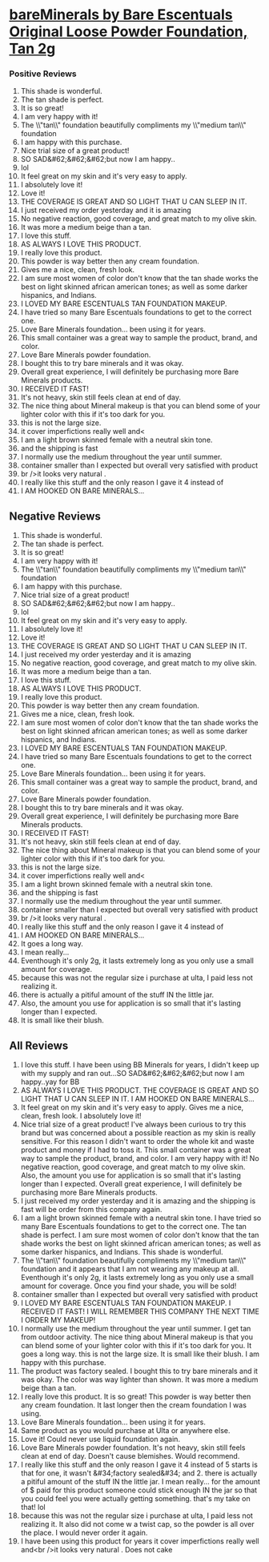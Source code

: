 # [bareMinerals by Bare Escentuals Original Loose Powder Foundation, Tan 2g](https://products.checkmycream.com/products/bareMinerals-by-Bare-Escentuals-Original-Loose-Powder-Foundation-Tan-2g.html)

### Positive Reviews

<ol>
      <li>This shade is wonderful.</li>
      <li>The tan shade is perfect.</li>
      <li>It is so great!</li>
      <li>I am very happy with it!  </li>
      <li>The \\&quot;tan\\&quot; foundation beautifully compliments my \\&quot;medium tan\\&quot; foundation</li>
      <li>I am happy with this purchase.</li>
      <li>Nice trial size of a great product!  </li>
      <li>SO SAD&amp;#62;&amp;#62;&amp;#62;but now I am happy..</li>
      <li>lol</li>
      <li>It feel great on my skin and it&#x27;s very easy to apply.  </li>
      <li>I absolutely love it!</li>
      <li>Love it!</li>
      <li>THE COVERAGE IS GREAT AND SO LIGHT THAT U CAN SLEEP IN IT.</li>
      <li>I just received my order yesterday and it is amazing  </li>
      <li>No negative reaction, good coverage, and great match to my olive skin.  </li>
      <li>It was more a medium beige than a tan.</li>
      <li>I love this stuff.</li>
      <li>AS ALWAYS I LOVE THIS PRODUCT.</li>
      <li>I really love this product.</li>
      <li>This powder is way better then any cream foundation.</li>
      <li>Gives me a nice, clean, fresh look.  </li>
      <li>I am sure most women of color don&#x27;t know that the tan shade works the best on light skinned african american tones; as well as some darker hispanics, and Indians.</li>
      <li>I LOVED MY BARE ESCENTUALS TAN FOUNDATION MAKEUP.</li>
      <li>I have tried so many Bare Escentuals foundations to get to the correct one.</li>
      <li>Love Bare Minerals foundation... been using it for years.</li>
      <li>This small container was a great way to sample the product, brand, and color.  </li>
      <li>Love Bare Minerals powder foundation.  </li>
      <li>I bought this to try bare minerals and it was okay.</li>
      <li>Overall great experience, I will definitely be purchasing more Bare Minerals products.</li>
      <li>I RECEIVED IT FAST!</li>
      <li>It&#x27;s not heavy, skin still feels clean at end of day.  </li>
      <li>The nice thing about Mineral makeup is that you can blend some of your lighter color with this if it&#x27;s too dark for you.  </li>
      <li>this is not the large size.</li>
      <li>it cover imperfictions really well and&lt;</li>
      <li>I am a light brown skinned female with a neutral skin tone.</li>
      <li>and the shipping is fast</li>
      <li>I normally use the medium throughout the year until summer.</li>
      <li>container smaller than I expected but overall very satisfied with product</li>
      <li>br /&gt;it looks very natural .  </li>
      <li>I really like this stuff and the only reason I gave it 4 instead of</li>
      <li>I AM HOOKED ON BARE MINERALS...</li>
</ol>


<h2>Negative Reviews</h2>
<ol>
<li> This shade is wonderful.</li>
<li> The tan shade is perfect.</li>
<li> It is so great!</li>
<li> I am very happy with it!  </li>
<li> The \\&quot;tan\\&quot; foundation beautifully compliments my \\&quot;medium tan\\&quot; foundation</li>
<li> I am happy with this purchase.</li>
<li> Nice trial size of a great product!  </li>
<li> SO SAD&amp;#62;&amp;#62;&amp;#62;but now I am happy..</li>
<li> lol</li>
<li> It feel great on my skin and it&#x27;s very easy to apply.  </li>
<li> I absolutely love it!</li>
<li> Love it!</li>
<li> THE COVERAGE IS GREAT AND SO LIGHT THAT U CAN SLEEP IN IT.</li>
<li> I just received my order yesterday and it is amazing  </li>
<li> No negative reaction, good coverage, and great match to my olive skin.  </li>
<li> It was more a medium beige than a tan.</li>
<li> I love this stuff.</li>
<li> AS ALWAYS I LOVE THIS PRODUCT.</li>
<li> I really love this product.</li>
<li> This powder is way better then any cream foundation.</li>
<li> Gives me a nice, clean, fresh look.  </li>
<li> I am sure most women of color don&#x27;t know that the tan shade works the best on light skinned african american tones; as well as some darker hispanics, and Indians.</li>
<li> I LOVED MY BARE ESCENTUALS TAN FOUNDATION MAKEUP.</li>
<li> I have tried so many Bare Escentuals foundations to get to the correct one.</li>
<li> Love Bare Minerals foundation... been using it for years.</li>
<li> This small container was a great way to sample the product, brand, and color.  </li>
<li> Love Bare Minerals powder foundation.  </li>
<li> I bought this to try bare minerals and it was okay.</li>
<li> Overall great experience, I will definitely be purchasing more Bare Minerals products.</li>
<li> I RECEIVED IT FAST!</li>
<li> It&#x27;s not heavy, skin still feels clean at end of day.  </li>
<li> The nice thing about Mineral makeup is that you can blend some of your lighter color with this if it&#x27;s too dark for you.  </li>
<li> this is not the large size.</li>
<li> it cover imperfictions really well and&lt;</li>
<li> I am a light brown skinned female with a neutral skin tone.</li>
<li> and the shipping is fast</li>
<li> I normally use the medium throughout the year until summer.</li>
<li> container smaller than I expected but overall very satisfied with product</li>
<li> br /&gt;it looks very natural .  </li>
<li> I really like this stuff and the only reason I gave it 4 instead of</li>
<li> I AM HOOKED ON BARE MINERALS...</li>
<li> It goes a long way.</li>
<li> I mean really...</li>
<li> Eventhough it&#x27;s only 2g, it lasts extremely long as you only use a small amount for coverage.  </li>
<li> because this was not the regular size i purchase at ulta, I paid less not realizing it.  </li>
<li> there is actually a pitiful amount of the stuff IN the little jar.</li>
<li> Also, the amount you use for application is so small that it&#x27;s lasting longer than I expected.  </li>
<li> It is small like their blush.</li>
</ol>

<h2>All Reviews</h2>

<ol>
    <li> I love this stuff. I have been using BB Minerals for years, I didn&#x27;t keep up with my supply and ran out...SO SAD&amp;#62;&amp;#62;&amp;#62;but now I am happy..yay for BB</li>
    <li> AS ALWAYS I LOVE THIS PRODUCT. THE COVERAGE IS GREAT AND SO LIGHT THAT U CAN SLEEP IN IT. I AM HOOKED ON BARE MINERALS...</li>
    <li> It feel great on my skin and it&#x27;s very easy to apply.  Gives me a nice, clean, fresh look.  I absolutely love it!</li>
    <li> Nice trial size of a great product!  I&#x27;ve always been curious to try this brand but was concerned about a possible reaction as my skin is really sensitive.  For this reason I didn&#x27;t want to order the whole kit and waste product and money if I had to toss it.  This small container was a great way to sample the product, brand, and color.  I am very happy with it!  No negative reaction, good coverage, and great match to my olive skin.  Also, the amount you use for application is so small that it&#x27;s lasting longer than I expected.  Overall great experience, I will definitely be purchasing more Bare Minerals products.</li>
    <li> I just received my order yesterday and it is amazing  and the shipping is fast will be order from this company again.</li>
    <li> I am a light brown skinned female with a neutral skin tone. I have tried so many Bare Escentuals foundations to get to the correct one. The tan shade is perfect. I am sure most women of color don&#x27;t know that the tan shade works the best on light skinned african american tones; as well as some darker hispanics, and Indians. This shade is wonderful.</li>
    <li> The \\&quot;tan\\&quot; foundation beautifully compliments my \\&quot;medium tan\\&quot; foundation and it appears that I am not wearing any makeup at all.  Eventhough it&#x27;s only 2g, it lasts extremely long as you only use a small amount for coverage.  Once you find your shade, you will be sold!</li>
    <li> container smaller than I expected but overall very satisfied with product</li>
    <li> I LOVED MY BARE ESCENTUALS TAN FOUNDATION MAKEUP. I RECEIVED IT FAST! I WILL REMEMBER THIS COMPANY THE NEXT TIME I ORDER MY MAKEUP!</li>
    <li> I normally use the medium throughout the year until summer. I get tan from outdoor activity.  The nice thing about Mineral makeup is that you can blend some of your lighter color with this if it&#x27;s too dark for you.  It goes a long way. this is not the large size. It is small like their blush. I am happy with this purchase.</li>
    <li> The product was factory sealed. I bought this to try bare minerals and it was okay. The color was way lighter than shown. It was more a medium beige than a tan.</li>
    <li> I really love this product. It is so great! This powder is way better then any cream foundation. It last longer then the cream foundation I was using.</li>
    <li> Love Bare Minerals foundation... been using it for years.</li>
    <li> Same product as you would purchase at Ulta or anywhere else.</li>
    <li> Love it! Could never use liquid foundation again.</li>
    <li> Love Bare Minerals powder foundation.  It&#x27;s not heavy, skin still feels clean at end of day.  Doesn&#x27;t cause blemishes.  Would recommend.</li>
    <li> I really like this stuff and the only reason I gave it 4 instead of 5 starts is that for one, it wasn&#x27;t &amp;#34;factory sealed&amp;#34; and 2. there is actually a pitiful amount of the stuff IN the little jar. I mean really... for the amount of $ paid for this product someone could stick enough IN the jar so that you could feel you were actually getting something. that&#x27;s my take on that! lol</li>
    <li> because this was not the regular size i purchase at ulta, I paid less not realizing it.  It also did not come w a twist cap, so the powder is all over the place.  I would never order it again.</li>
    <li> I have been using this product for years it cover imperfictions really well and&lt;br /&gt;it looks very natural .  Does not cake</li>
</ol>





